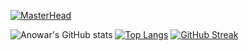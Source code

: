 [![MasterHead](https://i.ibb.co/FxtCB0R/banner.png)](https://github.com/anowarzz)


![Anowar's GitHub stats](https://github-readme-stats.vercel.app/api?username=anowarzz&show_icons=true&theme=radical) 
[![Top Langs](https://github-readme-stats.vercel.app/api/top-langs/?username=anowarzz&show_icons=true&theme=radical&langs_count=3)](https://github.com/anowarzz/github-readme-stats)
[![GitHub Streak](http://github-readme-streak-stats.herokuapp.com?user=anowarzz&theme=monokai&border_radius=4.6)](https://git.io/streak-stats)
